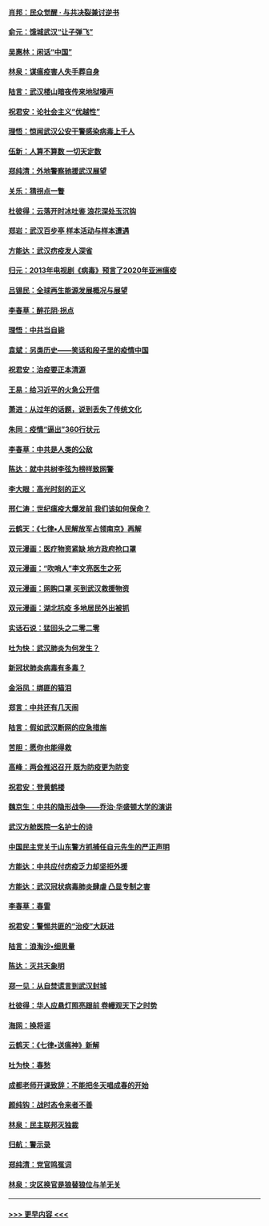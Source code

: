 #### [肖邦：民众觉醒 · 与共决裂兼讨逆书](../pages/nsc993/n11898435.md?t=02270531) 
#### [俞元：饿城武汉“让子弹飞”](../pages/nsc993/n11898344.md?t=02270531) 
#### [吴惠林：闲话“中国”](../pages/nsc993/n11898182.md?t=02270531) 
#### [林泉：谋瘟疫害人失手葬自身](../pages/nsc993/n11897892.md?t=02270531) 
#### [陆言：武汉楼山暗夜传来地狱嚎声](../pages/nsc993/n11897033.md?t=02270531) 
#### [祝君安：论社会主义“优越性”](../pages/nsc993/n11897005.md?t=02270531) 
#### [理悟：惊闻武汉公安干警感染病毒上千人](../pages/nsc993/n11896947.md?t=02270531) 
#### [伍新：人算不算数 一切天定数](../pages/nsc993/n11893372.md?t=02270531) 
#### [郑纯清：外地警察驰援武汉展望](../pages/nsc993/n11893115.md?t=02270531) 
#### [关乐：猜拐点一瞥](../pages/nsc993/n11893020.md?t=02270531) 
#### [杜彼得：云落开时冰吐鉴 浪花深处玉沉钩](../pages/nsc993/n11892107.md?t=02270531) 
#### [郑岩：武汉百步亭 样本活动与样本遭遇](../pages/nsc993/n11892310.md?t=02270531) 
#### [方能达：武汉疠疫发人深省](../pages/nsc993/n11891376.md?t=02270531) 
#### [归元：2013年电视剧《病毒》预言了2020年亚洲瘟疫](../pages/nsc993/n11891126.md?t=02270531) 
#### [吕锡民：全球再生能源发展概况与展望](../pages/nsc993/n11890613.md?t=02270531) 
#### [李春草：醉花阴·拐点](../pages/nsc993/n11890567.md?t=02270531) 
#### [理悟：中共当自毙](../pages/nsc993/n11890559.md?t=02270531) 
#### [袁斌：另类历史——笑话和段子里的疫情中国](../pages/nsc993/n11889243.md?t=02270531) 
#### [祝君安：治疫要正本清源](../pages/nsc993/n11889085.md?t=02270531) 
#### [王易：给习近平的火急公开信](../pages/nsc993/n11888225.md?t=02270531) 
#### [萧进：从过年的话题，说到丢失了传统文化](../pages/nsc993/n11887732.md?t=02270531) 
#### [朱同：疫情“逼出”360行状元](../pages/nsc993/n11887678.md?t=02270531) 
#### [李春草：中共是人类的公敌](../pages/nsc993/n11887656.md?t=02270531) 
#### [陈达：就中共树李弦为榜样致网警](../pages/nsc993/n11887625.md?t=02270531) 
#### [李大眼：高光时刻的正义](../pages/nsc993/n11887585.md?t=02270531) 
#### [邢仁涛：世纪瘟疫大爆发前 我们该如何保命？](../pages/nsc993/n11887535.md?t=02270531) 
#### [云鹤天：《七律▪人民解放军占领南京》再解](../pages/nsc993/n11887524.md?t=02270531) 
#### [双元漫画：医疗物资紧缺 地方政府抢口罩](../pages/nsc993/n11884744.md?t=02270531) 
#### [双元漫画：“吹哨人”李文亮医生之死](../pages/nsc993/n11884705.md?t=02270531) 
#### [双元漫画：网购口罩 买到武汉救援物资](../pages/nsc993/n11884670.md?t=02270531) 
#### [双元漫画：湖北抗疫 多地居民外出被抓](../pages/nsc993/n11884643.md?t=02270531) 
#### [实话石说：猛回头之二零二零](../pages/nsc993/n11883968.md?t=02270531) 
#### [吐为快：武汉肺炎为何发生？](../pages/nsc993/n11882180.md?t=02270531) 
#### [新冠状肺炎病毒有多毒？](../pages/nsc993/n11881790.md?t=02270531) 
#### [金浴凤：绑匪的猫泪](../pages/nsc993/n11880664.md?t=02270531) 
#### [郑言：中共还有几天闹](../pages/nsc993/n11880645.md?t=02270531) 
#### [陆言：假如武汉断网的应急措施](../pages/nsc993/n11880619.md?t=02270531) 
#### [苦胆：愿你也能得救](../pages/nsc993/n11880601.md?t=02270531) 
#### [高峰：两会推迟召开  既为防疫更为防变](../pages/nsc993/n11879977.md?t=02270531) 
#### [祝君安：登黄鹤楼](../pages/nsc993/n11880583.md?t=02270531) 
#### [魏京生：中共的隐形战争——乔治‧华盛顿大学的演讲](../pages/nsc993/n11879765.md?t=02270531) 
#### [武汉方舱医院一名护士的诗](../pages/nsc993/n11878480.md?t=02270531) 
#### [中国民主党关于山东警方抓捕任自元先生的严正声明](../pages/nsc993/n11877506.md?t=02270531) 
#### [方能达：中共应付疠疫乏力却坚拒外援](../pages/nsc993/n11877497.md?t=02270531) 
#### [方能达：武汉冠状病毒肺炎肆虐 凸显专制之害](../pages/nsc993/n11877475.md?t=02270531) 
#### [李春草：春雷](../pages/nsc993/n11876287.md?t=02270531) 
#### [祝君安：警惕共匪的“治疫”大跃进](../pages/nsc993/n11876084.md?t=02270531) 
#### [陆言：浪淘沙•细思量](../pages/nsc993/n11876071.md?t=02270531) 
#### [陈达：灭共天象明](../pages/nsc993/n11876063.md?t=02270531) 
#### [郑一见：从自焚谎言到武汉封城](../pages/nsc993/n11875621.md?t=02270531) 
#### [杜彼得：华人应悬灯照亮跟前 卷幔观天下之时势](../pages/nsc993/n11874822.md?t=02270531) 
#### [海网：换将谣](../pages/nsc993/n11873712.md?t=02270531) 
#### [云鹤天：《七律▪送瘟神》新解](../pages/nsc993/n11873598.md?t=02270531) 
#### [吐为快：春愁](../pages/nsc993/n11872801.md?t=02270531) 
#### [成都老师开课致辞：不能把冬天唱成春的开始](../pages/nsc993/n11872653.md?t=02270531) 
#### [颜纯钩：战时态令来者不善](../pages/nsc993/n11872011.md?t=02270531) 
#### [林泉：民主联邦灭独裁](../pages/nsc993/n11870998.md?t=02270531) 
#### [归航：警示录](../pages/nsc993/n11870963.md?t=02270531) 
#### [郑纯清：党官鸣冤词](../pages/nsc993/n11870938.md?t=02270531) 
#### [林泉：灾区换官是狼替狼位与羊无关](../pages/nsc993/n11870896.md?t=02270531) 

----
#### [ >>> 更早内容 <<< ](../indexes/nsc993-earlier.md)
